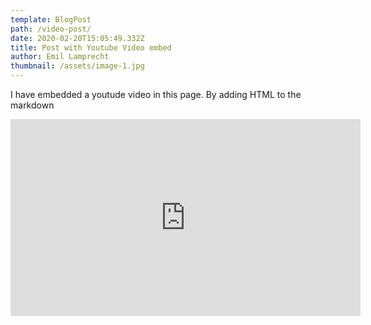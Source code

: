 ```yaml
---
template: BlogPost
path: /video-post/
date: 2020-02-20T15:05:49.332Z
title: Post with Youtube Video embed
author: Emil Lamprecht
thumbnail: /assets/image-1.jpg
---
```


I have embedded a youtude video in this page. By adding HTML to the markdown

<iframe width="560" height="315" src="https://www.youtube.com/embed/ZZY-Ytrw2co" frameborder="0" allow="accelerometer; autoplay; encrypted-media; gyroscope; picture-in-picture" allowfullscreen></iframe>
